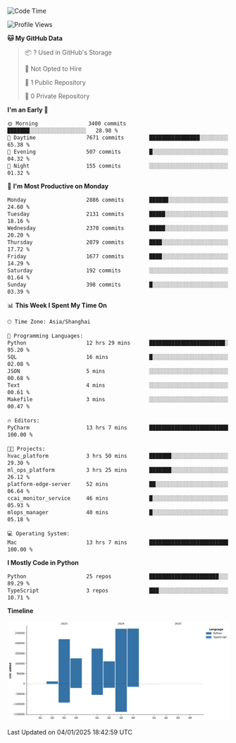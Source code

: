<!--START_SECTION:waka-->
![Code Time](http://img.shields.io/badge/Code%20Time-13%20hrs%2011%20mins-blue)

![Profile Views](http://img.shields.io/badge/Profile%20Views-17-blue)

**🐱 My GitHub Data** 

> 📦 ? Used in GitHub's Storage 
 > 
> 🚫 Not Opted to Hire
 > 
> 📜 1 Public Repository 
 > 
> 🔑 0 Private Repository 
 > 
**I'm an Early 🐤** 

```text
🌞 Morning                3400 commits        ███████░░░░░░░░░░░░░░░░░░   28.98 % 
🌆 Daytime                7671 commits        ████████████████░░░░░░░░░   65.38 % 
🌃 Evening                507 commits         █░░░░░░░░░░░░░░░░░░░░░░░░   04.32 % 
🌙 Night                  155 commits         ░░░░░░░░░░░░░░░░░░░░░░░░░   01.32 % 
```
📅 **I'm Most Productive on Monday** 

```text
Monday                   2886 commits        ██████░░░░░░░░░░░░░░░░░░░   24.60 % 
Tuesday                  2131 commits        █████░░░░░░░░░░░░░░░░░░░░   18.16 % 
Wednesday                2370 commits        █████░░░░░░░░░░░░░░░░░░░░   20.20 % 
Thursday                 2079 commits        ████░░░░░░░░░░░░░░░░░░░░░   17.72 % 
Friday                   1677 commits        ████░░░░░░░░░░░░░░░░░░░░░   14.29 % 
Saturday                 192 commits         ░░░░░░░░░░░░░░░░░░░░░░░░░   01.64 % 
Sunday                   398 commits         █░░░░░░░░░░░░░░░░░░░░░░░░   03.39 % 
```


📊 **This Week I Spent My Time On** 

```text
🕑︎ Time Zone: Asia/Shanghai

💬 Programming Languages: 
Python                   12 hrs 29 mins      ████████████████████████░   95.20 % 
SQL                      16 mins             █░░░░░░░░░░░░░░░░░░░░░░░░   02.08 % 
JSON                     5 mins              ░░░░░░░░░░░░░░░░░░░░░░░░░   00.68 % 
Text                     4 mins              ░░░░░░░░░░░░░░░░░░░░░░░░░   00.61 % 
Makefile                 3 mins              ░░░░░░░░░░░░░░░░░░░░░░░░░   00.47 % 

🔥 Editors: 
PyCharm                  13 hrs 7 mins       █████████████████████████   100.00 % 

🐱‍💻 Projects: 
hvac_platform            3 hrs 50 mins       ███████░░░░░░░░░░░░░░░░░░   29.30 % 
ml_ops_platform          3 hrs 25 mins       ███████░░░░░░░░░░░░░░░░░░   26.12 % 
platform-edge-server     52 mins             ██░░░░░░░░░░░░░░░░░░░░░░░   06.64 % 
ccai_monitor_service     46 mins             █░░░░░░░░░░░░░░░░░░░░░░░░   05.93 % 
mlops_manager            40 mins             █░░░░░░░░░░░░░░░░░░░░░░░░   05.18 % 

💻 Operating System: 
Mac                      13 hrs 7 mins       █████████████████████████   100.00 % 
```

**I Mostly Code in Python** 

```text
Python                   25 repos            ██████████████████████░░░   89.29 % 
TypeScript               3 repos             ███░░░░░░░░░░░░░░░░░░░░░░   10.71 % 
```



**Timeline**

![Lines of Code chart](https://raw.githubusercontent.com/jixingyou/jixingyou/main/assets/bar_graph.png)


 Last Updated on 04/01/2025 18:42:59 UTC
<!--END_SECTION:waka-->